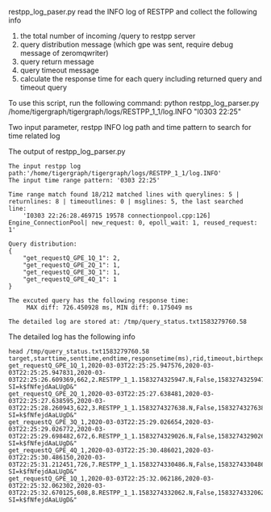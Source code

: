 restpp_log_paser.py read the INFO log of RESTPP and collect the following info
1) the total number of incoming /query to restpp server
2) query distribution message (which gpe was sent, require debug message of zeromqwriter)
3) query return message
4) query timeout message
5) calculate the response time for each query including returned query and timeout query

To use this script, run the following command:
python restpp_log_parser.py /home/tigergraph/tigergraph/logs/RESTPP_1_1/log.INFO "I0303 22:25"

Two input parameter, restpp INFO log path and time pattern to search for time related log

The output of restpp_log_parser.py
```
The input restpp log path:'/home/tigergraph/tigergraph/logs/RESTPP_1_1/log.INFO'
The input time range pattern: '0303 22:25'

Time range match found 18/212 matched lines with querylines: 5 | returnlines: 8 | timeoutlines: 0 | msglines: 5, the last searched line:
	'I0303 22:26:28.469715 19578 connectionpool.cpp:126] Engine_ConnectionPool| new_request: 0, epoll_wait: 1, reused_request: 1'

Query distribution: 
{
    "get_requestQ_GPE_1Q_1": 2, 
    "get_requestQ_GPE_2Q_1": 1, 
    "get_requestQ_GPE_3Q_1": 1, 
    "get_requestQ_GPE_4Q_1": 1
}

The excuted query has the following response time:
	 MAX diff: 726.450928 ms, MIN diff: 0.175049 ms

The detailed log are stored at: /tmp/query_status.txt1583279760.58
```
The detailed log has the following info
```
head /tmp/query_status.txt1583279760.58
target,starttime,senttime,endtime,responsetime(ms),rid,timeout,birthepoc,url
get_requestQ_GPE_1Q_1,2020-03-03T22:25:25.947576,2020-03-03T22:25:25.947831,2020-03-03T22:25:26.609369,662,2.RESTPP_1_1.1583274325947.N,False,1583274325947,"/query/structure_graph/distinct_items_like?SI=k$fNfejdAaLUgD&"
get_requestQ_GPE_2Q_1,2020-03-03T22:25:27.638481,2020-03-03T22:25:27.638595,2020-03-03T22:25:28.260943,622,3.RESTPP_1_1.1583274327638.N,False,1583274327638,"/query/structure_graph/distinct_items_like?SI=k$fNfejdAaLUgD&"
get_requestQ_GPE_3Q_1,2020-03-03T22:25:29.026654,2020-03-03T22:25:29.026772,2020-03-03T22:25:29.698482,672,6.RESTPP_1_1.1583274329026.N,False,1583274329026,"/query/structure_graph/distinct_items_like?SI=k$fNfejdAaLUgD&"
get_requestQ_GPE_4Q_1,2020-03-03T22:25:30.486021,2020-03-03T22:25:30.486150,2020-03-03T22:25:31.212451,726,7.RESTPP_1_1.1583274330486.N,False,1583274330486,"/query/structure_graph/distinct_items_like?SI=k$fNfejdAaLUgD&"
get_requestQ_GPE_1Q_1,2020-03-03T22:25:32.062186,2020-03-03T22:25:32.062302,2020-03-03T22:25:32.670125,608,8.RESTPP_1_1.1583274332062.N,False,1583274332062,"/query/structure_graph/distinct_items_like?SI=k$fNfejdAaLUgD&"
```
